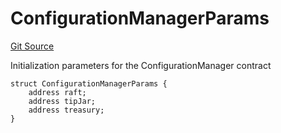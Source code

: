 # ConfigurationManagerParams
[Git Source](https://github.com/OasisDEX/summer-earn-protocol/blob/02b633fc64591288020c32f3fcb6421ab62209d5/src/types/ConfigurationManagerTypes.sol)

Initialization parameters for the ConfigurationManager contract


```solidity
struct ConfigurationManagerParams {
    address raft;
    address tipJar;
    address treasury;
}
```

